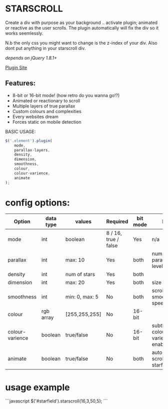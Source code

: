 STARSCROLL
==========

Create a div with purpose as your background .. activate plugin; animated or reactive as the user scrolls.
The plugin automatically will fix the div so it works seemlessly.

N.b the only css you might want to change is the z-index of your div. Also dont put anything in your starscroll div.

<i>depends on jQuery 1.8.1+</i>

<a href='http://bite-software.co.uk/starscroll'>Plugin Site</a>

<h2>Features:</h2>
<ul>
	<li>8-bit or 16-bit mode! (how retro do you wanna go!?)</li>
	<li>Animated or reactionary to scroll</li>
	<li>Multiple layers of true parallax</li>
	<li>Custom colours and complexities</li>
	<li>Every websites dream</li>
	<li>Forces static on mobile detection</li>
</ul>

BASIC USAGE:
```javascript
$('.element').plugin(
	mode,
	parallax-layers,
	density,
	dimension,
	smoothness,
	colour,
	colour-varience,
	animate
);
```
<h1>config options:</h1>

| Option             | data type      | values               | Required | bit mode | Nb.                			| 
| ------------------ |----------------|----------------------|----------|----------|--------------------------------|
| mode  			 | int | boolean  | 8 / 16, true / false | Yes      | n/a	   | Sets the graphics complexity	|       
| parallax	         | int	          | max: 10		         | Yes      | both	   | num of parallax levels			|        
| density 			 | int            | num of stars  	     | Yes      | both	   | 							    |       
| dimension			 | int	          | max: 20   	   		 | Yes      | both 	   | size of stars |
| smoothness		 | int	          | min: 0, max: 5 		 | No       | both 	   | scroll smoothness speed |
| colour			 | rgb array	  | [255,255,255]   	 | No       | 16-bit   |  			 |
| colour-varience	 | boolean        | true/false	   		 | No       | 16-bit   | subtle colour varience enabled |
| animate			 | boolean        | true/false	   		 | No       | both     | auto scrolling starfield |       

<h1>usage example</h1>
```javascript
$('#starfield').starscroll(16,3,50,5);
```